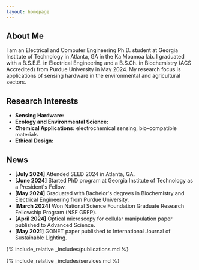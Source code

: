 ```yaml
---
layout: homepage
---
```


## About Me

I am an Electrical and Computer Engineering Ph.D. student at Georgia Institute of Technology in Atlanta, GA in the Ka Moamoa lab. I graduated with a B.S.E.E. in Electrical Engineering and a B.S.Ch. in Biochemistry (ACS Accredited) from Purdue University in May 2024. My research focus is applications of sensing hardware in the environmental and agricultural sectors. 

## Research Interests

- **Sensing Hardware:**
- **Ecology and Environmental Science:**
- **Chemical Applications:** electrochemical sensing, bio-compatible materials
- **Ethical Design:**

## News

- **[July 2024]** Attended SEED 2024 in Atlanta, GA.
- **[June 2024]** Started PhD program at Georgia Institute of Technology as a President's Fellow.
- **[May 2024]** Graduated with Bachelor's degrees in Biochemistry and Electrical Engineering from Purdue University.
- **[March 2024]** Won National Science Foundation Graduate Research Fellowship Program (NSF GRFP).
- **[April 2024]** Optical microscopy for cellular manipulation paper published to Advanced Science.
- **[May 2021]** GONET paper published to International Journal of Sustainable Lighting.



{% include_relative _includes/publications.md %}

{% include_relative _includes/services.md %}
